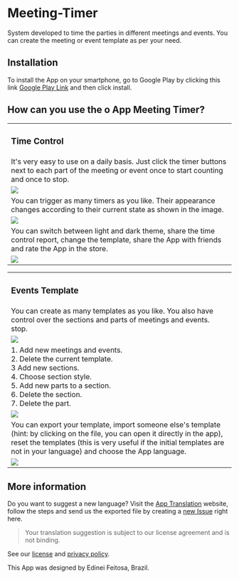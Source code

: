# Meeting-Timer
System developed to time the parties in different meetings and events. You can create the meeting or event template as per your need.

## Installation
To install the App on your smartphone, go to Google Play by clicking this link [Google Play Link](https://play.google.com/store/apps/details?id=com.codtec.meetingtimer) and then click install.

## How can you use the o App Meeting Timer?


<table>
  <tr>
    <td><h3>Time Control</h3></td>
  </tr>
  <tr>
    <td>
      It's very easy to use on a daily basis. Just click the timer buttons next
      to each part of the meeting or event once to start counting and once to
      stop.
    </td>
  </tr>
  <tr>
    <td>
      <img
        src="https://user-images.githubusercontent.com/12053190/166850890-747894d6-3d31-46f3-88c8-73a72f6be1d1.png"
      />
    </td>
  </tr>
  <tr>
    <td>
      You can trigger as many timers as you like. Their appearance changes
      according to their current state as shown in the image.
    </td>
  </tr>
  <tr>
    <td>
      <img
        src="https://user-images.githubusercontent.com/12053190/166850975-aaef86f2-66d6-48ca-9ac5-690543af4221.png"
      />
    </td>
  </tr>
  <tr>
    <td>
      You can switch between light and dark theme, share the time control report,
      change the template, share the App with friends and rate the App in the
      store.
    </td>
  </tr>
  <tr>
    <td>
      <img
        src="https://user-images.githubusercontent.com/12053190/166852550-663df129-5405-4363-9033-f096860a87db.png"
      />
    </td>
  </tr>
</table>

<table>
  <tr>
    <td><h3>Events Template</h3></td>
  </tr>
  <tr>
    <td>
      You can create as many templates as you like. You also have control over
      the sections and parts of meetings and events. stop.
    </td>
  </tr>
  <tr>
    <td>
      <img
        src="https://user-images.githubusercontent.com/12053190/166852969-4d9c2bc2-70e2-4af4-acbf-ba12b01b92b6.png"
      />
    </td>
  </tr>
  <tr>
    <td>
      1. Add new meetings and events. <br />
      2. Delete the current template. <br />
      3 Add new sections. <br />
      4. Choose section style. <br />
      5. Add new parts to a section. <br />
      6. Delete the section. <br />
      7. Delete the part. <br />
    </td>
  </tr>
  <tr>
    <td>
      <img
        src="https://user-images.githubusercontent.com/12053190/166854307-c46044a4-6ba9-443b-b91a-26166c5bfe25.png"
      />
    </td>
  </tr>
  <tr>
    <td>
      You can export your template, import someone else's template (hint: by
      clicking on the file, you can open it directly in the app), reset the
      templates (this is very useful if the initial templates are not in your
      language) and choose the App language.
    </td>
  </tr>
  <tr>
    <td>
      <img
        src="https://user-images.githubusercontent.com/12053190/166854839-8f07c1c1-f96d-4c13-9870-eccd89816c82.png"
      />
    </td>
  </tr>
</table>

## More information

Do you want to suggest a new language? Visit the [App Translation](https://github.com/SandroCODTEC/AppTranslation) website, follow the steps and send us the exported file by creating a [new Issue](https://github.com/SandroCODTEC/Meeting-Timer/issues/new/choose) right here.
> Your translation suggestion is subject to our license agreement and is not binding.

See our  [license](LICENSE) and [privacy policy](POLÍTICA%20DE%20PRIVACIDADE).

This App was designed by Edinei Feitosa, Brazil.  



